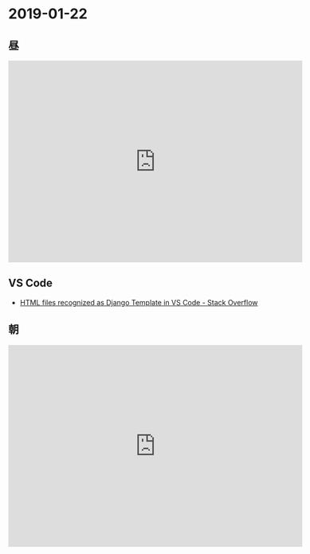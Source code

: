 # 2019-01-22

## 昼

<iframe height='405' width='590' frameborder='0' allowtransparency='true' scrolling='no' src='https://www.strava.com/activities/2095262635/embed/a12e75a31a898e7f8244698a5766f864f7ff1b0a'></iframe>

## VS Code

- [HTML files recognized as Django Template in VS Code - Stack Overflow](https://stackoverflow.com/questions/46044475/html-files-recognized-as-django-template-in-vs-code)

## 朝

<iframe height='405' width='590' frameborder='0' allowtransparency='true' scrolling='no' src='https://www.strava.com/activities/2095022992/embed/f3042b37e752046413a4d607b14ffb207245bc64'></iframe>
